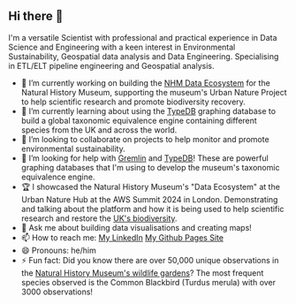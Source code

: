 ## Hi there 👋

I'm a versatile Scientist with professional and practical experience in Data Science and Engineering with a keen interest in Environmental Sustainability, Geospatial data analysis and Data Engineering. Specialising in ETL/ELT pipeline engineering and Geospatial analysis.

- 🔭 I’m currently working on building the [NHM Data Ecosystem](https://thedataecosystem.com/) for the Natural History Museum, supporting the museum's Urban Nature Project to help scientific research and promote biodiversity recovery.
- 🌱 I’m currently learning about using the [TypeDB](https://typedb.com/) graphing database to build a global taxonomic equivalence engine containing different species from the UK and across the world.
- 👯 I’m looking to collaborate on projects to help monitor and promote environmental sustainability.
- 🤔 I’m looking for help with [Gremlin]([https://typedb.com/](https://tinkerpop.apache.org/)) and [TypeDB](https://typedb.com/)! These are powerful graphing databases that I'm using to develop the museum's taxonomic equivalence engine.
- 🏆 I showcased the Natural History Museum's "Data Ecosystem" at the Urban Nature Hub at the AWS Summit 2024 in London. Demonstrating and talking about the platform and how it is being used to help scientific research and restore the [UK's biodiversity](https://www.nhm.ac.uk/discover/news/2020/september/uk-has-led-the-world-in-destroying-the-natural-environment.html).
- 💬 Ask me about building data visualisations and creating maps!
- 📫 How to reach me: [My LinkedIn](https://www.linkedin.com/in/siddhartha-kirk-r-74037a29/) [My Github Pages Site](https://codingeologist.github.io/)
- 😄 Pronouns: he/him
- ⚡ Fun fact: Did you know there are over 50,000 unique observations in the [Natural History Museum's wildlife gardens](https://www.aboutamazon.co.uk/aws-natural-history-museum-garden)? The most frequent species observed is the Common Blackbird (Turdus merula) with over 3000 observations!

<!--
**codingeologist/codingeologist** is a ✨ _special_ ✨ repository because its `README.md` (this file) appears on your GitHub profile.

Here are some ideas to get you started:

- 🔭 I’m currently working on ...
- 🌱 I’m currently learning ...
- 👯 I’m looking to collaborate on ...
- 🤔 I’m looking for help with ...
- 💬 Ask me about ...
- 📫 How to reach me: ...
- 😄 Pronouns: ...
- ⚡ Fun fact: ...
-->
